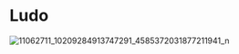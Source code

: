 # Ludo

![11062711_10209284913747291_4585372031877211941_n](https://cloud.githubusercontent.com/assets/14039537/16711889/5bec80d8-467b-11e6-9702-7f0929b585eb.jpg)
